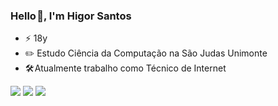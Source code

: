 ### Hello 👋, I'm Higor Santos

- ⚡ 18y
- ✏️ Estudo Ciência da Computação na São Judas Unimonte
- 🛠️ Atualmente trabalho como Técnico de Internet

<div>

  <a href="https://www.linkedin.com/in/higorstos" target="_blank"><img src="https://img.shields.io/badge/-LinkedIn-%230077B5?style=for-the-badge&logo=linkedin&logoColor=white" target="_blank"></a> 
  <a href="https://instagram.com/higorkz7" target="_blank"><img src="https://img.shields.io/badge/-Instagram-%23E4405F?style=for-the-badge&logo=instagram&logoColor=white" target="_blank"></a>
    <a href = "mailto:higor.stos@outlook.com"><img src="https://img.shields.io/badge/-Gmail-%23333?style=for-the-badge&logo=gmail&logoColor=white" target="_blank"></a>

